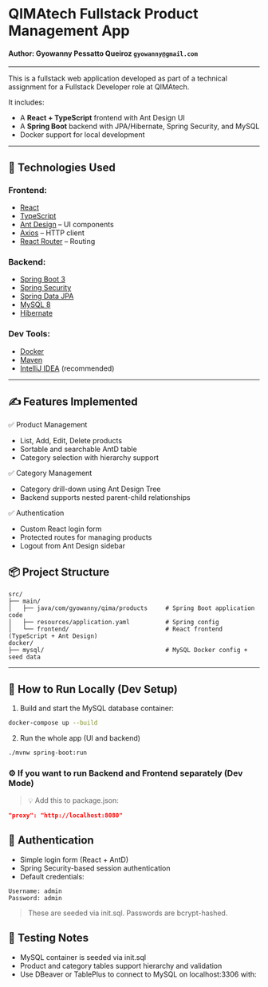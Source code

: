 # QIMAtech Fullstack Product Management App
#### Author: Gyowanny Pessatto Queiroz `gyowanny@gmail.com`

---

This is a fullstack web application developed as part of a technical assignment for a Fullstack Developer role at QIMAtech.

It includes:
- A **React + TypeScript** frontend with Ant Design UI
- A **Spring Boot** backend with JPA/Hibernate, Spring Security, and MySQL
- Docker support for local development

---

## 🧩 Technologies Used

### Frontend:
- [React](https://reactjs.org/)
- [TypeScript](https://www.typescriptlang.org/)
- [Ant Design](https://ant.design/) – UI components
- [Axios](https://axios-http.com/) – HTTP client
- [React Router](https://reactrouter.com/) – Routing

### Backend:
- [Spring Boot 3](https://spring.io/projects/spring-boot)
- [Spring Security](https://spring.io/projects/spring-security)
- [Spring Data JPA](https://spring.io/projects/spring-data-jpa)
- [MySQL 8](https://www.mysql.com/)
- [Hibernate](https://hibernate.org/)

### Dev Tools:
- [Docker](https://www.docker.com/)
- [Maven](https://maven.apache.org/)
- [IntelliJ IDEA](https://www.jetbrains.com/idea/) (recommended)

---

## ✍️ Features Implemented

✅ Product Management
- List, Add, Edit, Delete products
- Sortable and searchable AntD table
- Category selection with hierarchy support

✅ Category Management
- Category drill-down using Ant Design Tree
- Backend supports nested parent-child relationships

✅ Authentication
- Custom React login form
- Protected routes for managing products
- Logout from Ant Design sidebar


## 📦 Project Structure

```
src/
├── main/
│   ├── java/com/gyowanny/qima/products     # Spring Boot application code
│   ├── resources/application.yaml          # Spring config
│   └── frontend/                           # React frontend (TypeScript + Ant Design)
docker/
├── mysql/                                  # MySQL Docker config + seed data
```

---

## 🚀 How to Run Locally (Dev Setup)

1. Build and start the MySQL database container:

```bash
docker-compose up --build
```

2. Run the whole app (UI and backend)
```bash
./mvnw spring-boot:run
```

### ⚙️ If you want to run Backend and Frontend separately (Dev Mode)

> 💡 Add this to package.json:
```json
"proxy": "http://localhost:8080"
```

## 🔐 Authentication
- Simple login form (React + AntD)
- Spring Security-based session authentication
- Default credentials:

```
Username: admin
Password: admin
```
> These are seeded via init.sql. Passwords are bcrypt-hashed.

## 🧪 Testing Notes
- MySQL container is seeded via init.sql
- Product and category tables support hierarchy and validation
- Use DBeaver or TablePlus to connect to MySQL on localhost:3306 with: